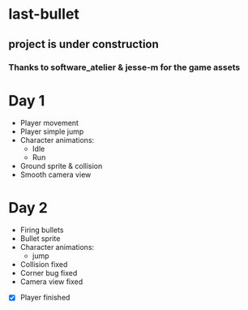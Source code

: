 # last-bullet
## project is under construction
### Thanks to software_atelier & jesse-m for the game assets

Day 1
======

- Player movement
- Player simple jump
- Character animations:
	- Idle
	- Run
- Ground sprite & collision
- Smooth camera view 

Day 2
======

- Firing bullets
- Bullet sprite
- Character animations:
	- jump
- Collision fixed
- Corner bug fixed
- Camera view fixed

- [x] Player finished